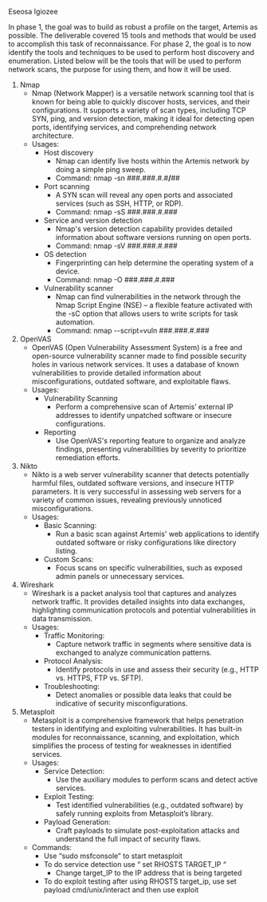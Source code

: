 Eseosa Igiozee

In phase 1, the goal was to build as robust a profile on the target, Artemis as possible. The deliverable covered 15 tools and methods that would be used to accomplish this task of reconnaissance. For phase 2, the goal is to now identify the tools and techniques to be used to perform host discovery and enumeration. Listed below will be the tools that will be used to perform network scans, the purpose for using them, and how it will be used. 



1. Nmap
    * Nmap (Network Mapper) is a versatile network scanning tool that is known for being able to quickly discover hosts, services, and their configurations. It supports a variety of scan types, including TCP SYN, ping, and version detection, making it ideal for detecting open ports, identifying services, and comprehending network architecture.
    * Usages: 
        * Host discovery
            * Nmap can identify live hosts within the Artemis network by doing a simple ping sweep.
            * Command: nmap -sn ###.###.#.#**/**##
        * Port scanning
            * A SYN scan will reveal any open ports and associated services (such as SSH, HTTP, or RDP).
            * Command: nmap -sS  ###.###.#.###
        * Service and version detection
            * Nmap's version detection capability provides detailed information about software versions running on open ports.
            * Command: nmap -sV ###.###.#.###
        * OS detection
            * Fingerprinting can help determine the operating system of a device.
            * Command: nmap -O ###.###.#.###
        * Vulnerability scanner
            * Nmap can find vulnerabilities in the network through the Nmap Script Engine (NSE) – a flexible feature activated with the -sC option that allows users to write scripts for task automation.
            * Command: nmap --script=vuln ###.###.#.###
2. OpenVAS
    * OpenVAS (Open Vulnerability Assessment System) is a free and open-source vulnerability scanner made to find possible security holes in various network services. It uses a database of known vulnerabilities to provide detailed information about misconfigurations, outdated software, and exploitable flaws.
    * Usages:
        * Vulnerability Scanning
            *  Perform a comprehensive scan of Artemis’ external IP addresses to identify unpatched software or insecure configurations.
        * Reporting
            *  Use OpenVAS's reporting feature to organize and analyze findings, presenting vulnerabilities by severity to prioritize remediation efforts.
3. Nikto
    * Nikto is a web server vulnerability scanner that detects potentially harmful files, outdated software versions, and insecure HTTP parameters. It is very successful in assessing web servers for a variety of common issues, revealing previously unnoticed misconfigurations.
    * Usages:
        * Basic Scanning:
            *  Run a basic scan against Artemis' web applications to identify outdated software or risky configurations like directory listing.
        * Custom Scans:
            *  Focus scans on specific vulnerabilities, such as exposed admin panels or unnecessary services.
4. Wireshark
    * Wireshark is a packet analysis tool that captures and analyzes network traffic. It provides detailed insights into data exchanges, highlighting communication protocols and potential vulnerabilities in data transmission.
    * Usages:
        * Traffic Monitoring:
            *  Capture network traffic in segments where sensitive data is exchanged to analyze communication patterns.
        * Protocol Analysis:
            *  Identify protocols in use and assess their security (e.g., HTTP vs. HTTPS, FTP vs. SFTP).
        * Troubleshooting:
            *  Detect anomalies or possible data leaks that could be indicative of security misconfigurations.
5. Metasploit
    * Metasploit is a comprehensive framework that helps penetration testers in identifying and exploiting vulnerabilities. It has built-in modules for reconnaissance, scanning, and exploitation, which simplifies the process of testing for weaknesses in identified services.
    * Usages:
        * Service Detection:
            *  Use the auxiliary modules to perform scans and detect active services.
        * Exploit Testing:
            *  Test identified vulnerabilities (e.g., outdated software) by safely running exploits from Metasploit’s library.
        * Payload Generation:
            *  Craft payloads to simulate post-exploitation attacks and understand the full impact of security flaws.
    * Commands: 
        * Use “sudo msfconsole” to start metasploit
        * To do service detection use “ set RHOSTS TARGET_IP “ 
            * Change target_IP to the IP address that is being targeted
        * To do exploit testing after using RHOSTS target_ip, use set payload cmd/unix/interact and then use exploit
